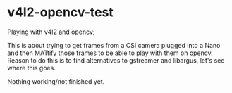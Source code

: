 # v4l2-opencv-test

Playing with v4l2 and opencv;

This is about trying to get frames from a CSI camera plugged into a Nano and then MATtify those frames to be able to play with them on opencv.
Reason to  do this is to find alternatives to gstreamer and libargus, let's see where this goes.

Nothing working/not finished yet.
